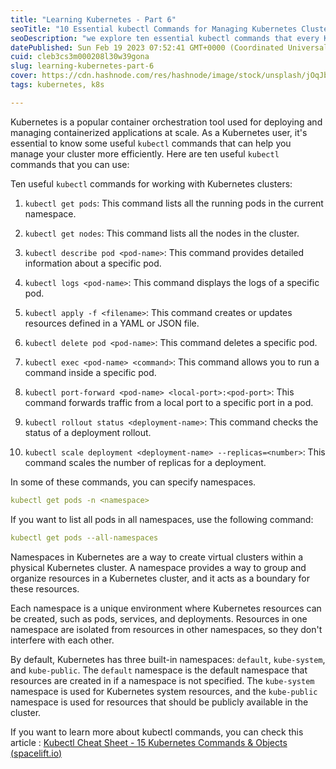 ```yaml
---
title: "Learning Kubernetes - Part 6"
seoTitle: "10 Essential kubectl Commands for Managing Kubernetes Clusters"
seoDescription: "we explore ten essential kubectl commands that every Kubernetes user should know. These commands allow you to efficiently manage your cluster"
datePublished: Sun Feb 19 2023 07:52:41 GMT+0000 (Coordinated Universal Time)
cuid: cleb3cs3m000208l30w39gona
slug: learning-kubernetes-part-6
cover: https://cdn.hashnode.com/res/hashnode/image/stock/unsplash/jOqJbvo1P9g/upload/09fd91fdbad94a387ddf9e4c3f5bf946.jpeg
tags: kubernetes, k8s

---
```


Kubernetes is a popular container orchestration tool used for deploying and managing containerized applications at scale. As a Kubernetes user, it's essential to know some useful `kubectl` commands that can help you manage your cluster more efficiently. Here are ten useful `kubectl` commands that you can use:

Ten useful `kubectl` commands for working with Kubernetes clusters:

1. `kubectl get pods`: This command lists all the running pods in the current namespace.
    
2. `kubectl get nodes`: This command lists all the nodes in the cluster.
    
3. `kubectl describe pod <pod-name>`: This command provides detailed information about a specific pod.
    
4. `kubectl logs <pod-name>`: This command displays the logs of a specific pod.
    
5. `kubectl apply -f <filename>`: This command creates or updates resources defined in a YAML or JSON file.
    
6. `kubectl delete pod <pod-name>`: This command deletes a specific pod.
    
7. `kubectl exec <pod-name> <command>`: This command allows you to run a command inside a specific pod.
    
8. `kubectl port-forward <pod-name> <local-port>:<pod-port>`: This command forwards traffic from a local port to a specific port in a pod.
    
9. `kubectl rollout status <deployment-name>`: This command checks the status of a deployment rollout.
    
10. `kubectl scale deployment <deployment-name> --replicas=<number>`: This command scales the number of replicas for a deployment.
    

In some of these commands, you can specify namespaces.

```yaml
kubectl get pods -n <namespace>
```

If you want to list all pods in all namespaces, use the following command:

```yaml
kubectl get pods --all-namespaces
```

Namespaces in Kubernetes are a way to create virtual clusters within a physical Kubernetes cluster. A namespace provides a way to group and organize resources in a Kubernetes cluster, and it acts as a boundary for these resources.

Each namespace is a unique environment where Kubernetes resources can be created, such as pods, services, and deployments. Resources in one namespace are isolated from resources in other namespaces, so they don't interfere with each other.

By default, Kubernetes has three built-in namespaces: `default`, `kube-system`, and `kube-public`. The `default` namespace is the default namespace that resources are created in if a namespace is not specified. The `kube-system` namespace is used for Kubernetes system resources, and the `kube-public` namespace is used for resources that should be publicly available in the cluster.

If you want to learn more about kubectl commands, you can check this article : [Kubectl Cheat Sheet - 15 Kubernetes Commands & Objects (](https://spacelift.io/blog/kubernetes-cheat-sheet)[spacelift.io](http://spacelift.io)[)](https://spacelift.io/blog/kubernetes-cheat-sheet)